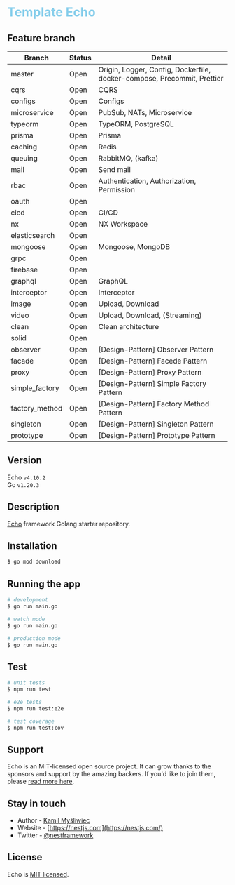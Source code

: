 <h1 style="color:skyblue;">Template Echo</h1>

## Feature branch

| Branch         | Status | Detail                                                                  |
| -------------- | ------ | ----------------------------------------------------------------------- |
| master         | Open   | Origin, Logger, Config, Dockerfile, docker-compose, Precommit, Prettier |
| cqrs           | Open   | CQRS                                                                    |
| configs        | Open   | Configs                                                                 |
| microservice   | Open   | PubSub, NATs, Microservice                                              |
| typeorm        | Open   | TypeORM, PostgreSQL                                                     |
| prisma         | Open   | Prisma                                                                  |
| caching        | Open   | Redis                                                                   |
| queuing        | Open   | RabbitMQ, (kafka)                                                       |
| mail           | Open   | Send mail                                                               |
| rbac           | Open   | Authentication, Authorization, Permission                               |
| oauth          | Open   |                                                                         |
| cicd           | Open   | CI/CD                                                                   |
| nx             | Open   | NX Workspace                                                            |
| elasticsearch  | Open   |                                                                         |
| mongoose       | Open   | Mongoose, MongoDB                                                       |
| grpc           | Open   |                                                                         |
| firebase       | Open   |                                                                         |
| graphql        | Open   | GraphQL                                                                 |
| interceptor    | Open   | Interceptor                                                             |
| image          | Open   | Upload, Download                                                        |
| video          | Open   | Upload, Download, (Streaming)                                           |
| clean          | Open   | Clean architecture                                                      |
| solid          | Open   |                                                                         |
| observer       | Open   | [Design-Pattern] Observer Pattern                                       |
| facade         | Open   | [Design-Pattern] Facede Pattern                                         |
| proxy          | Open   | [Design-Pattern] Proxy Pattern                                          |
| simple_factory | Open   | [Design-Pattern] Simple Factory Pattern                                 |
| factory_method | Open   | [Design-Pattern] Factory Method Pattern                                 |
| singleton      | Open   | [Design-Pattern] Singleton Pattern                                      |
| prototype      | Open   | [Design-Pattern] Prototype Pattern                                      |

## Version

Echo `v4.10.2`<br/>
Go `v1.20.3`<br/>

## Description

[Echo](https://echo.labstack.com/) framework Golang starter repository.

## Installation

```bash
$ go mod download
```

## Running the app

```bash
# development
$ go run main.go

# watch mode
$ go run main.go

# production mode
$ go run main.go
```

## Test

```bash
# unit tests
$ npm run test

# e2e tests
$ npm run test:e2e

# test coverage
$ npm run test:cov
```

## Support

Echo is an MIT-licensed open source project. It can grow thanks to the sponsors and support by the amazing backers. If you'd like to join them, please [read more here](https://docs.nestjs.com/support).

## Stay in touch

- Author - [Kamil Myśliwiec](https://kamilmysliwiec.com)
- Website - [https://nestjs.com](https://nestjs.com/)
- Twitter - [@nestframework](https://twitter.com/nestframework)

## License

Echo is [MIT licensed](LICENSE).
